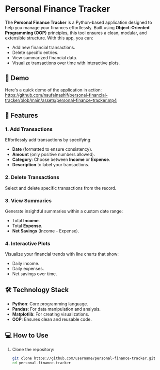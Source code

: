# Personal Finance Tracker

The **Personal Finance Tracker** is a Python-based application designed to help you manage your finances effortlessly. Built using **Object-Oriented Programming (OOP)** principles, this tool ensures a clean, modular, and extensible structure. With this app, you can:
- Add new financial transactions.
- Delete specific entries.
- View summarized financial data.
- Visualize transactions over time with interactive plots.

## 🎥 Demo
Here's a quick demo of the application in action:
https://github.com/naufalnashif/personal-financial-tracker/blob/main/assets/personal-finance-tracker.mp4

## 🚀 Features

### 1. **Add Transactions**
Effortlessly add transactions by specifying:
- **Date** (formatted to ensure consistency).
- **Amount** (only positive numbers allowed).
- **Category**: Choose between **Income** or **Expense**.
- **Description** to label your transactions.

### 2. **Delete Transactions**
Select and delete specific transactions from the record.

### 3. **View Summaries**
Generate insightful summaries within a custom date range:
- Total **Income**.
- Total **Expense**.
- **Net Savings** (Income - Expense).

### 4. **Interactive Plots**
Visualize your financial trends with line charts that show:
- Daily income.
- Daily expenses.
- Net savings over time.

## 🛠️ Technology Stack
- **Python**: Core programming language.
- **Pandas**: For data manipulation and analysis.
- **Matplotlib**: For creating visualizations.
- **OOP**: Ensures clean and reusable code.

## 💻 How to Use

1. Clone the repository:
   ```bash
   git clone https://github.com/username/personal-finance-tracker.git
   cd personal-finance-tracker

